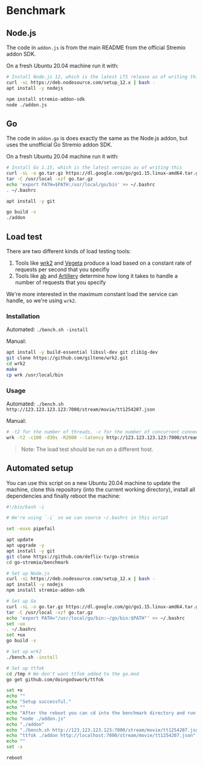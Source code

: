 # Benchmark

## Node.js

The code in `addon.js` is from the main README from the official Stremio addon SDK.

On a fresh Ubuntu 20.04 machine run it with:

```bash
# Install Node.js 12, which is the latest LTS release as of writing this
curl -sL https://deb.nodesource.com/setup_12.x | bash -
apt install -y nodejs

npm install stremio-addon-sdk
node ./addon.js
```

## Go

The code in `addon.go` is does exactly the same as the Node.js addon, but uses the unofficial Go Stremio addon SDK.

On a fresh Ubuntu 20.04 machine run it with:

```bash
# Install Go 1.15, which is the latest version as of writing this
curl -sL -o go.tar.gz https://dl.google.com/go/go1.15.linux-amd64.tar.gz
tar -C /usr/local -xzf go.tar.gz
echo 'export PATH=$PATH:/usr/local/go/bin' >> ~/.bashrc
. ~/.bashrc

apt install -y git

go build -v
./addon
```

## Load test

There are two different kinds of load testing tools:

1. Tools like [wrk2](https://github.com/giltene/wrk2) and [Vegeta](https://github.com/tsenart/vegeta) produce a load based on a constant rate of requests per second that you specifiy
2. Tools like [ab](https://httpd.apache.org/docs/2.4/programs/ab.html) and [Artillery](https://artillery.io/) determine how long it takes to handle a number of requests that you specify

We're more interested in the maximum constant load the service can handle, so we're using `wrk2`.

### Installation

Automated: `./bench.sh -install`

Manual:

```bash
apt install -y build-essential libssl-dev git zlib1g-dev
git clone https://github.com/giltene/wrk2.git
cd wrk2
make
cp wrk /usr/local/bin
```

### Usage

Automated: `./bench.sh http://123.123.123.123:7000/stream/movie/tt1254207.json`

Manual:

```bash
# -t2 for the number of threads, -c for the number of concurrent connections, -d for the duration, -R for the request rate
wrk -t2 -c100 -d30s -R2000 --latency http://123.123.123.123:7000/stream/movie/tt1254207.json
```

> Note: The load test should be run on a different host.

## Automated setup

You can use this script on a new Ubuntu 20.04 machine to update the machine, clone this repository (into the current working directory), install all dependencies and finally reboot the machine:

```bash
#!/bin/bash -i

# We're using `-i` so we can source ~/.bashrc in this script

set -euxo pipefail

apt update
apt upgrade -y
apt install -y git
git clone https://github.com/deflix-tv/go-stremio
cd go-stremio/benchmark

# Set up Node.js
curl -sL https://deb.nodesource.com/setup_12.x | bash -
apt install -y nodejs
npm install stremio-addon-sdk

# Set up Go
curl -sL -o go.tar.gz https://dl.google.com/go/go1.15.linux-amd64.tar.gz
tar -C /usr/local -xzf go.tar.gz
echo 'export PATH="/usr/local/go/bin:~/go/bin:$PATH"' >> ~/.bashrc
set -ux
. ~/.bashrc
set +ux
go build -v

# Set up wrk2
./bench.sh -install

# Set up ttfok
cd /tmp # We don't want ttfok added to the go.mod
go get github.com/doingodswork/ttfok

set +x
echo ""
echo "Setup successful."
echo ""
echo "After the reboot you can cd into the benchmark directory and run:"
echo "node ./addon.js"
echo "./addon"
echo "./bench.sh http://123.123.123.123:7000/stream/movie/tt1254207.json"
echo "ttfok ./addon http://localhost:7000/stream/movie/tt1254207.json"
echo ""
set -x

reboot
```
